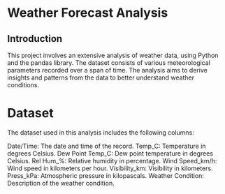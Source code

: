 # Weather Forecast Analysis
## Introduction
This project involves an extensive analysis of weather data, using Python and the pandas library. The dataset consists of various meteorological parameters recorded over a span of time. The analysis aims to derive insights and patterns from the data to better understand weather conditions.

# Dataset
The dataset used in this analysis includes the following columns:

Date/Time: The date and time of the record.
Temp_C: Temperature in degrees Celsius.
Dew Point Temp_C: Dew point temperature in degrees Celsius.
Rel Hum_%: Relative humidity in percentage.
Wind Speed_km/h: Wind speed in kilometers per hour.
Visibility_km: Visibility in kilometers.
Press_kPa: Atmospheric pressure in kilopascals.
Weather Condition: Description of the weather condition.
